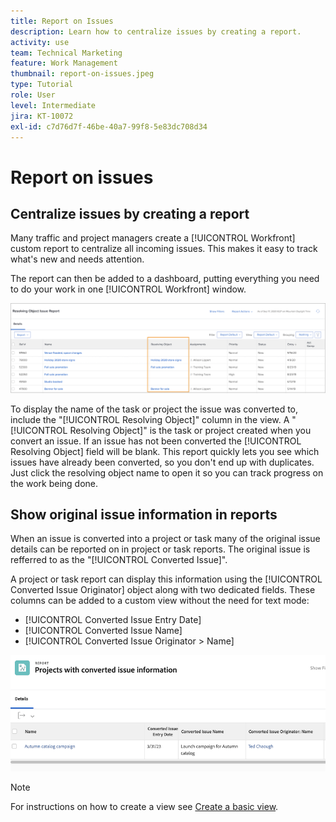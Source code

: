 ```yaml
---
title: Report on Issues
description: Learn how to centralize issues by creating a report.
activity: use
team: Technical Marketing
feature: Work Management
thumbnail: report-on-issues.jpeg
type: Tutorial
role: User
level: Intermediate
jira: KT-10072
exl-id: c7d76d7f-46be-40a7-99f8-5e83dc708d34
---
```

# Report on issues

## Centralize issues by creating a report

Many traffic and project managers create a [!UICONTROL Workfront] custom report to centralize all incoming issues. This makes it easy to track what's new and needs attention.

The report can then be added to a dashboard, putting everything you need to do your work in one [!UICONTROL Workfront] window.

![An image of the [!UICONTROL Resolving Object] column of an issue report.](assets/18-resolving-object-report.png)

To display the name of the task or project the issue was converted to, include the "[!UICONTROL Resolving Object]" column in the view. A "[!UICONTROL Resolving Object]" is the task or project created when you convert an issue. If an issue has not been converted the [!UICONTROL Resolving Object] field will be blank. This report quickly lets you see which issues have already been converted, so you don't end up with duplicates. Just click the resolving object name to open it so you can track progress on the work being done.

## Show original issue information in reports

When an issue is converted into a project or task many of the original issue details can be reported on in project or task reports. The original issue is refferred to as the "[!UICONTROL Converted Issue]". 

A project or task report can display this information using the [!UICONTROL Converted Issue Originator] object along with two dedicated fields. These columns can be added to a custom view without the need for text mode:

* [!UICONTROL Converted Issue Entry Date]
* [!UICONTROL Converted Issue Name]
* [!UICONTROL Converted Issue Originator > Name]

![An image of issue reporting information.](assets/19-text-mode-reporting-for-issues.png)

>[!NOTE]
>
>For instructions on how to create a view see [Create a basic view](https://experienceleague.adobe.com/docs/workfront-learn/tutorials-workfront/reporting/basic-reporting/create-a-basic-view.html?lang=en).

